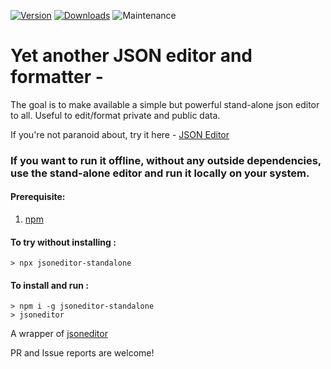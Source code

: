 
[![Version](https://img.shields.io/npm/v/jsoneditor-standalone.svg)](https://www.npmjs.com/package/jsoneditor-standalone)
[![Downloads](https://img.shields.io/npm/dm/jsoneditor-standalone.svg)](https://www.npmjs.com/package/jsoneditor-standalone)
![Maintenance](https://img.shields.io/maintenance/yes/2019.svg)

# Yet another JSON editor and formatter -

The goal is to make available a simple but powerful stand-alone json editor to all. Useful to edit/format private and public data.

If you're not paranoid about, try it here - [JSON Editor](https://mishra-ankit.github.io/jsoneditor-standalone/index.html)

### If you want to run it offline, without any outside dependencies, use the stand-alone editor and run it locally on your system.

#### Prerequisite:
1. [npm](https://www.npmjs.com/get-npm)

#### To try without installing :
```
> npx jsoneditor-standalone
```
#### To install and run :

```
> npm i -g jsoneditor-standalone
> jsoneditor
```

A wrapper of [jsoneditor](https://github.com/josdejong/jsoneditor)


PR and Issue reports are welcome!
